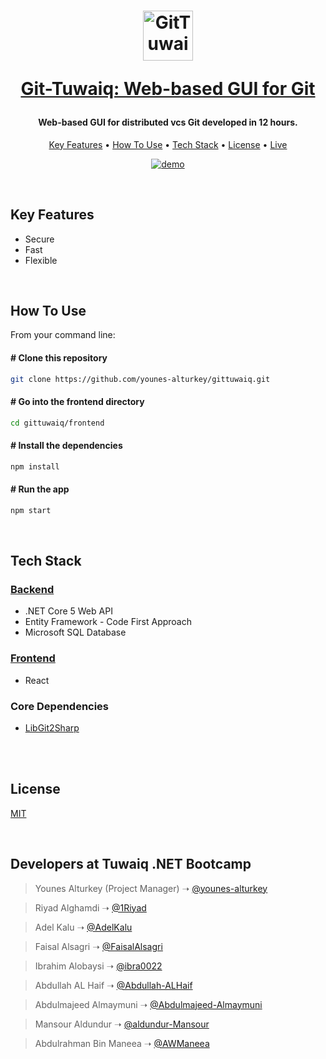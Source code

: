 <h1 align="center">
<a href="https://gittuwaiq.netlify.app/"><img src="./frontend/src/assets/img/logo.png" alt="GitTuwaiq Logo" width="80"/></a>
</br>

<a href="https://gittuwaiq.netlify.app/">Git-Tuwaiq: Web-based GUI for Git</a>

</h1>
<h4 align="center">Web-based GUI for distributed vcs Git developed in 12 hours.</h4>

<p align="center">
  <a href="#key-features">Key Features</a> •
  <a href="#how-to-use">How To Use</a> •
  <a href="#tech-stack">Tech Stack</a> •
  <a href="#license">License</a> •
  <a href="https://gittuwaiq.netlify.app/">Live</a>
</p>

<p align="center">
  <a href="https://gittuwaiq.netlify.app/"><img src="https://github.com/younes-alturkey/gittuwaiq/blob/main/files/GitTuwaiq.gif" alt="demo"/></a>
</p>

<br/>

<div id="key-features">

## Key Features

- Secure
- Fast
- Flexible

</div>
<br/>

<div id="how-to-use">

## How To Use

From your command line:

#### # Clone this repository

```bash
git clone https://github.com/younes-alturkey/gittuwaiq.git
```

#### # Go into the frontend directory

```bash
cd gittuwaiq/frontend
```

#### # Install the dependencies

```bash
npm install
```

#### # Run the app

```bash
npm start
```

</div>

<br/>

<div id="tech-stack">

## Tech Stack

### <a href="https://gittuwaiq-api.azurewebsites.net/swagger/index.html">Backend</a>

- .NET Core 5 Web API
- Entity Framework - Code First Approach
- Microsoft SQL Database

### <a href="https://gittuwaiq.netlify.app/">Frontend</a>

- React

### Core Dependencies

- [LibGit2Sharp](https://github.com/libgit2/libgit2sharp)

</div>

<br/>

<div id="license">

<br/>

## License

[MIT](https://github.com/YounesAlturkey/gittuwaiq/blob/main/files/LICENSE.md)

</div>

<br/>

## Developers at Tuwaiq .NET Bootcamp

> Younes Alturkey (Project Manager) ➝ [@younes-alturkey](https://github.com/younes-alturkey)

> Riyad Alghamdi ➝ [@1Riyad](https://github.com/1Riyad)

> Adel Kalu ➝ [@AdelKalu](https://github.com/AdelKalu)

> Faisal Alsagri ➝ [@FaisalAlsagri](https://github.com/FaisalAlsagri)

> Ibrahim Alobaysi ➝ [@ibra0022](https://github.com/ibra0022)

> Abdullah AL Haif ➝ [@Abdullah-ALHaif](https://github.com/Abdullah-ALHaif)

> Abdulmajeed Almaymuni ➝ [@Abdulmajeed-Almaymuni](https://github.com/Abdulmajeed-Almaymuni)

> Mansour Aldundur ➝ [@aldundur-Mansour](https://github.com/aldundur-Mansour)

> Abdulrahman Bin Maneea ➝ [@AWManeea](https://github.com/AWManeea)

</div>
